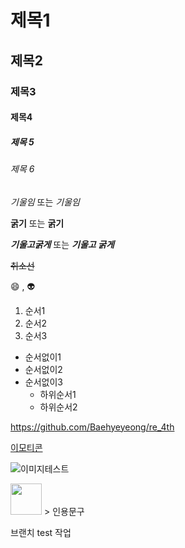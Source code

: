 # 제목1
## 제목2
### 제목3
#### 제목4
##### 제목 5
###### 제목 6


*기울임* 또는 _기울임_


**굵기** 또는 __굵기__

***기울고굵게*** 또는 ___기울고 굵게___

~~취소선~~

:smile: , :alien: 

1. 순서1
2. 순서2
3. 순서3

+ 순서없이1
+ 순서없이2                                                                     
+ 순서없이3
    + 하위순서1
    + 하위순서2


<https://github.com/Baehyeyeong/re_4th>

[이모티콘](https://github.com/Baehyeyeong/re_4th)

![이미지테스트](https://shop-phinf.pstatic.net/20250410_159/17442647984463b2Es_JPEG/70847997276239385_144192127.jpg?type=m510)


<img src="https://shop-phinf.pstatic.net/20250410_159/17442647984463b2Es_JPEG/70847997276239385_144192127.jpg?type=m510" width="50" height="50">
> 인용문구

브랜치 test 작업